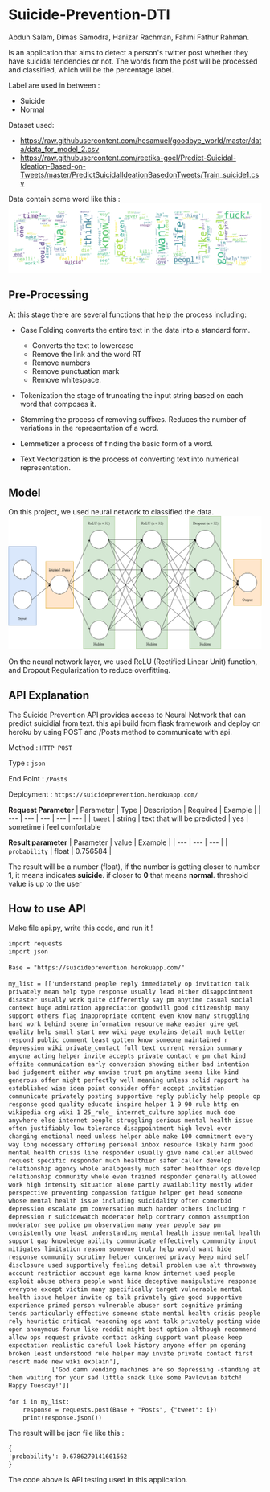 # Suicide-Prevention-DTI
Abduh Salam,
Dimas Samodra,
Hanizar Rachman,
Fahmi Fathur Rahman.

Is an application that aims to detect a person's twitter post whether they have suicidal tendencies or not. The words from the post will be processed and classified, which will be the percentage label.

Label are used in between :
- Suicide
- Normal

Dataset used:
- https://raw.githubusercontent.com/hesamuel/goodbye_world/master/data/data_for_model_2.csv
- https://raw.githubusercontent.com/reetika-goel/Predict-Suicidal-Ideation-Based-on-Tweets/master/PredictSuicidalIdeationBasedonTweets/Train_suicide1.csv

Data contain some word like this :
![Model Layer](Image/sucide_wordcloud.png)

## Pre-Processing
At this stage there are several functions that help the process including:
- Case Folding converts the entire text in the data into a standard form.
   - Converts the text to lowercase
   - Remove the link and the word  RT 
   - Remove numbers 
   - Remove punctuation mark
   - Remove whitespace.
  
- Tokenization the stage of truncating the input string based on each word that composes it.
  
- Stemming the process of removing suffixes. Reduces the number of variations in the representation of a word.

- Lemmetizer a process of finding the basic form of a word.

- Text Vectorization is the process of converting text into numerical representation.

## Model
On this project, we used neural network to classified the data.
![Model Layer](Image/model_layer.png)

On the neural network layer, we used ReLU (Rectified Linear Unit) function, and Dropout Regularization to reduce overfitting.


## API Explanation
The Suicide Prevention API provides access to Neural Network that can predict suicidial from text. this api build from flask framework and deploy on heroku
by using POST and /Posts method to communicate with api.

Method : `HTTP POST`

Type : `json`

End Point : `/Posts`

Deployment : `https://suicideprevention.herokuapp.com/`


**Request Parameter**
| Parameter | Type | Description | Required | Example |
| --- | --- | --- | --- | --- |
| `tweet` | string | text that will be predicted | yes | sometime i feel comfortable

**Result parameter**
| Parameter | value | Example | 
| --- | --- | --- | 
| `probability` | float | 0.756584 |

The result will be a number (float), if the number is getting closer to number **1**, it means indicates **suicide**. if closer to **0** that means **normal**. threshold value is up to the user

## How to use API
Make file api.py, write this code, and run it !
```
import requests
import json

Base = "https://suicideprevention.herokuapp.com/"

my_list = [['understand people reply immediately op invitation talk privately mean help type response usually lead either disappointment disaster usually work quite differently say pm anytime casual social context huge admiration appreciation goodwill good citizenship many support others flag inappropriate content even know many struggling hard work behind scene information resource make easier give get quality help small start new wiki page explains detail much better respond public comment least gotten know someone maintained r depression wiki private_contact full text current version summary anyone acting helper invite accepts private contact e pm chat kind offsite communication early conversion showing either bad intention bad judgement either way unwise trust pm anytime seems like kind generous offer might perfectly well meaning unless solid rapport ha established wise idea point consider offer accept invitation communicate privately posting supportive reply publicly help people op response good quality educate inspire helper 1 9 90 rule http en wikipedia org wiki 1 25_rule_ internet_culture applies much doe anywhere else internet people struggling serious mental health issue often justifiably low tolerance disappointment high level ever changing emotional need unless helper able make 100 commitment every way long necessary offering personal inbox resource likely harm good mental health crisis line responder usually give name caller allowed request specific responder much healthier safer caller develop relationship agency whole analogously much safer healthier ops develop relationship community whole even trained responder generally allowed work high intensity situation alone partly availability mostly wider perspective preventing compassion fatigue helper get head someone whose mental health issue including suicidality often comorbid depression escalate pm conversation much harder others including r depression r suicidewatch moderator help contrary common assumption moderator see police pm observation many year people say pm consistently one least understanding mental health issue mental health support gap knowledge ability communicate effectively community input mitigates limitation reason someone truly help would want hide response community scrutiny helper concerned privacy keep mind self disclosure used supportively feeling detail problem use alt throwaway account restriction account age karma know internet used people exploit abuse others people want hide deceptive manipulative response everyone except victim many specifically target vulnerable mental health issue helper invite op talk privately give good supportive experience primed person vulnerable abuser sort cognitive priming tends particularly effective someone state mental health crisis people rely heuristic critical reasoning ops want talk privately posting wide open anonymous forum like reddit might best option although recommend allow ops request private contact asking support want please keep expectation realistic careful look history anyone offer pm opening broken least understood rule helper may invite private contact first resort made new wiki explain'], 
            ['God damn vending machines are so depressing -standing at them waiting for your sad little snack like some Pavlovian bitch! Happy Tuesday!']]

for i in my_list:
    response = requests.post(Base + "Posts", {"tweet": i})
    print(response.json())
```

The result will be json file like this :
```
{
'probability': 0.6786270141601562
}
```
The code above is API testing used in this application.


